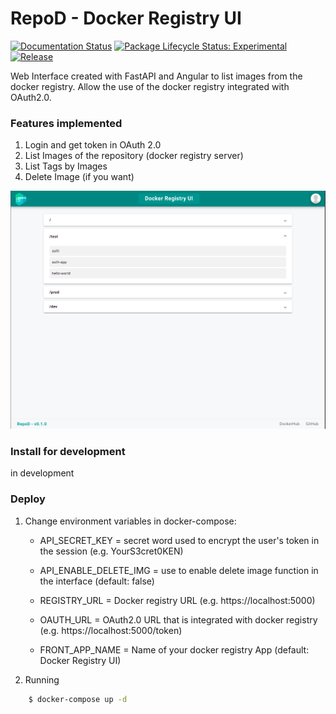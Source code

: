 # RepoD - Docker Registry UI

[![Documentation Status](https://img.shields.io/badge/license-MIT-green)](https://github.com/betonr/repo-d/blob/master/LICENSE)
[![Package Lifecycle Status: Experimental](https://img.shields.io/badge/lifecycle-experimental-green.svg)](tidyverse.org/lifecycle/#experimental)
[![Release](https://img.shields.io/github/tag/betonr/repo-d.svg)](https://github.com/brazil-data-cube/portal/releases)

Web Interface created with FastAPI and Angular to list images from the docker registry. Allow the use of the docker registry integrated with OAuth2.0.


### **Features implemented**

1. Login and get token in OAuth 2.0
2. List Images of the repository (docker registry server)
3. List Tags by Images
4. Delete Image (if you want)

![Home page](./static/home.png "Home Page - List Images")


### **Install for development**

in development


### **Deploy**

1. Change environment variables in docker-compose:

    - API_SECRET_KEY = secret word used to encrypt the user's token in the session (e.g. YourS3cret0KEN)

    - API_ENABLE_DELETE_IMG = use to enable delete image function in the interface (default: false)

    - REGISTRY_URL = Docker registry URL (e.g. https://localhost:5000)

    - OAUTH_URL = OAuth2.0 URL that is integrated with docker registry (e.g. https://localhost:5000/token)

    - FRONT_APP_NAME = Name of your docker registry App (default: Docker Registry UI)

2. Running

```bash
    $ docker-compose up -d
```






